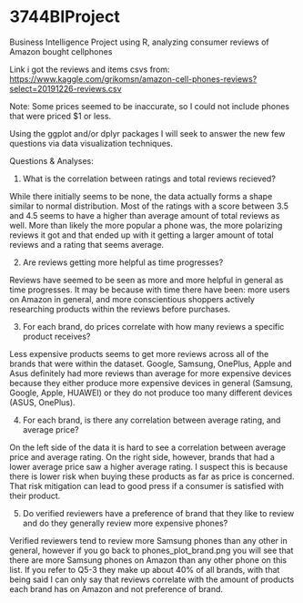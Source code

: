 # 3744BIProject
Business Intelligence Project using R, analyzing consumer reviews of Amazon bought cellphones


Link i got the reviews and items csvs from:
https://www.kaggle.com/grikomsn/amazon-cell-phones-reviews?select=20191226-reviews.csv

Note: Some prices seemed to be inaccurate, so I could not include phones that were priced $1 or less.

Using the ggplot and/or dplyr packages I will seek to answer the new few questions 
via data visualization techniques.


Questions & Analyses:

1. What is the correlation between ratings and total reviews recieved?

While there initially seems to be none, the data actually forms a shape similar to normal distribution. Most of the ratings with a score between 3.5 and 4.5 
seems to have a higher than average amount of total reviews as well. More than likely the more popular a phone was, the more polarizing reviews it got and that
ended up with it getting a larger amount of total reviews and a rating that seems average.

2. Are reviews getting more helpful as time progresses?

Reviews have seemed to be seen as more and more helpful in general as time progresses. It may be because with time there have been: more users on Amazon in general, and
more conscientious shoppers actively researching products within the reviews before purchases.

3. For each brand, do prices correlate with how many reviews a specific product receives?

Less expensive products seems to get more reviews across all of the brands that were within the dataset. Google, Samsung, OnePlus, Apple
 and Asus definitely had more reviews than average for more expensive devices because they either produce more expensive devices in general
(Samsung, Google, Apple, HUAWEI) or they do not produce too many different devices (ASUS, OnePlus).

4. For each brand, is there any correlation between average rating, and average price?

On the left side of the data it is hard to see a correlation between average price and average rating. On the right side, however, brands that had a lower 
average price saw a higher average rating. I suspect this is because there is lower risk when buying these products as far as price is concerned. That risk
mitigation can lead to good press if a consumer is satisfied with their product.

5. Do verified reviewers have a preference of brand that they like to review and do they generally review more expensive phones?

Verified reviewers tend to review more Samsung phones than any other in general, however if you go back to phones_plot_brand.png you will see that there are more Samsung phones
on Amazon than any other phone on this list. If you refer to Q5-3 they make up about 40% of all brands, with that being said I can only say that reviews correlate with the
amount of products each brand has on Amazon and not preference of brand.
